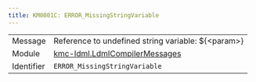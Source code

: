 ```yaml
---
title: KM0001C: ERROR_MissingStringVariable
---
```


|            |           |
|------------|---------- |
| Message    | Reference to undefined string variable: $\{&lt;param&gt;\} |
| Module     | [kmc-ldml.LdmlCompilerMessages](kmc-ldml.ldmlcompilermessages) |
| Identifier | `ERROR_MissingStringVariable` |


